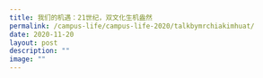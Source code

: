 ```yaml
---
title: 我们的机遇：21世纪，双文化生机盎然
permalink: /campus-life/campus-life-2020/talkbymrchiakimhuat/
date: 2020-11-20
layout: post
description: ""
image: ""
---
```

